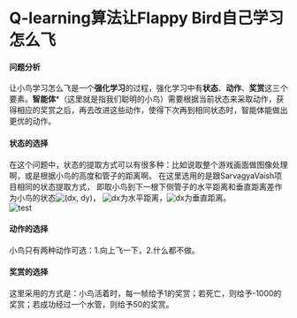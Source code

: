 Q-learning算法让Flappy Bird自己学习怎么飞
=========


#### 问题分析 
让小鸟学习怎么飞是一个**强化学习**的过程，强化学习中有**状态**、**动作**、**奖赏**这三个要素。**智能体***（这里就是指我们聪明的小鸟）需要根据当前状态来采取动作，获得相应的奖赏之后，再去改进这些动作，使得下次再到相同状态时，智能体能做出更优的动作。


#### 状态的选择
在这个问题中，状态的提取方式可以有很多种：比如说取整个游戏画面做图像处理啊，或是根据小鸟的高度和管子的距离啊。
在这里选用的是跟SarvagyaVaish项目相同的状态提取方式，
即取小鸟到下一根下侧管子的水平距离和垂直距离差作为小鸟的状态![(dx, dy)](https://www.zhihu.com/equation?tex=(dx,dy))，
![dx](https://www.zhihu.com/equation?tex=dx)为水平距离，![dx](https://www.zhihu.com/equation?tex=dy)为垂直距离。  
![test](https://pic4.zhimg.com/90f9c09449f9a948107715bc1a8fb03b_b.png)  


#### 动作的选择
小鸟只有两种动作可选：1.向上飞一下，2.什么都不做。


#### 奖赏的选择
这里采用的方式是：小鸟活着时，每一帧给予1的奖赏；若死亡，则给予-1000的奖赏；若成功经过一个水管，则给予50的奖赏。


